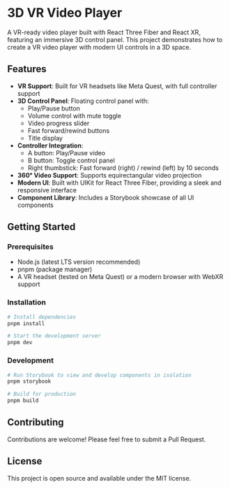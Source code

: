 # 3D VR Video Player

A VR-ready video player built with React Three Fiber and React XR, featuring an immersive 3D control panel. This project demonstrates how to create a VR video player with modern UI controls in a 3D space.

## Features

- **VR Support**: Built for VR headsets like Meta Quest, with full controller support
- **3D Control Panel**: Floating control panel with:
  - Play/Pause button
  - Volume control with mute toggle
  - Video progress slider
  - Fast forward/rewind buttons
  - Title display
- **Controller Integration**:
  - A button: Play/Pause video
  - B button: Toggle control panel
  - Right thumbstick: Fast forward (right) / rewind (left) by 10 seconds
- **360° Video Support**: Supports equirectangular video projection
- **Modern UI**: Built with UIKit for React Three Fiber, providing a sleek and responsive interface
- **Component Library**: Includes a Storybook showcase of all UI components

## Getting Started

### Prerequisites

- Node.js (latest LTS version recommended)
- pnpm (package manager)
- A VR headset (tested on Meta Quest) or a modern browser with WebXR support

### Installation

```bash
# Install dependencies
pnpm install

# Start the development server
pnpm dev
```

### Development

```bash
# Run Storybook to view and develop components in isolation
pnpm storybook

# Build for production
pnpm build
```

## Contributing

Contributions are welcome! Please feel free to submit a Pull Request.

## License

This project is open source and available under the MIT license.

